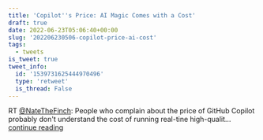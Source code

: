 ```yaml
---
title: 'Copilot''s Price: AI Magic Comes with a Cost'
draft: true
date: 2022-06-23T05:06:40+00:00
slug: '202206230506-copilot-price-ai-cost'
tags:
  - tweets
is_tweet: true
tweet_info:
  id: '1539731625444970496'
  type: 'retweet'
  is_thread: False
---
```




RT [@NateTheFinch](https://x.com/NateTheFinch): People who complain about the price of GitHub Copilot probably don't understand the cost of running real-tine high-qualit… [continue reading](https://x.com/sytelus/status/1539731625444970496)
